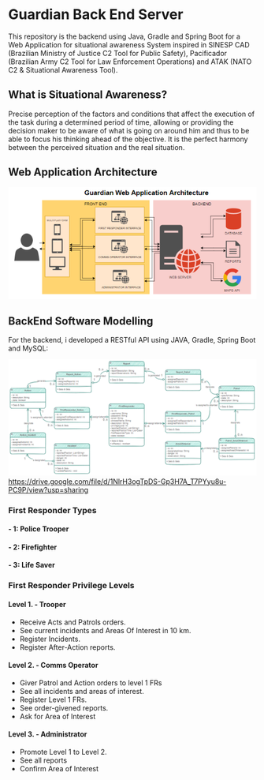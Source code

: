 # Guardian Back End Server
This repository is the backend using Java, Gradle and Spring Boot for a Web Application for situational awareness System inspired in SINESP CAD (Brazilian Ministry of Justice C2 Tool for Public Safety), Pacificador (Brazilian Army C2 Tool for Law Enforcement Operations) and ATAK (NATO C2 & Situational Awareness Tool).

## What is Situational Awareness?
Precise perception of the factors and conditions that affect the execution of the task during a determined period of time, allowing or providing the decision maker to be aware of what is going on around him and thus to be able to focus his thinking ahead of the objective. It is the perfect harmony between the perceived situation and the real situation.

## Web Application Architecture
![Project Architecture](https://github.com/valmojr/guardian-backend/blob/main/Software%20Modelling/guardianarchtecture.png?raw=true)

## BackEnd Software Modelling
For the backend, i developed a RESTful API using JAVA, Gradle, Spring Boot and MySQL:

![UML](https://github.com/valmojr/guardian-backend/blob/main/Software%20Modelling/UML.png?raw=true)
https://drive.google.com/file/d/1NlrH3ogTpDS-Gp3H7A_T7PYyu8u-PC9P/view?usp=sharing

### First Responder Types
#### - 1: Police Trooper
#### - 2: Firefighter
#### - 3: Life Saver

### First Responder Privilege Levels
#### Level 1. - Trooper
- Receive Acts and Patrols orders.
- See current incidents and Areas Of Interest in 10 km.
- Register Incidents.
- Register After-Action reports.
#### Level 2. - Comms Operator
- Giver Patrol and Action orders to level 1 FRs
- See all incidents and areas of interest.
- Register Level 1 FRs.
- See order-givened reports.
- Ask for Area of Interest
#### Level 3. - Administrator
- Promote Level 1 to Level 2.
- See all reports
- Confirm Area of Interest